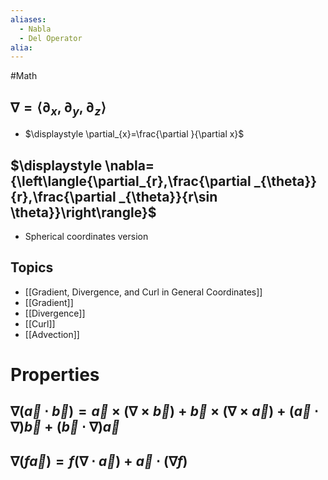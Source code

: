 ```yaml
---
aliases:
  - Nabla
  - Del Operator
alia:
---
```

#Math 
## $\displaystyle \nabla={\left\langle{\partial_{x},\partial_{y},\partial_{z}}\right\rangle}$
* $\displaystyle \partial_{x}=\frac{\partial  }{\partial x}$
## $\displaystyle \nabla={\left\langle{\partial_{r},\frac{\partial _{\theta}}{r},\frac{\partial _{\theta}}{r\sin \theta}}\right\rangle}$
* Spherical coordinates version
## Topics
* [[Gradient, Divergence, and Curl in General Coordinates]]
* [[Gradient]]
* [[Divergence]]
* [[Curl]]
* [[Advection]]
# Properties
## $\displaystyle \nabla(\vec{a}\cdot \vec{b})=\vec{a}\times(\nabla \times \vec{b})+\vec{b}\times(\nabla \times \vec{a})+(\vec{a}\cdot \nabla)\vec{b}+(\vec{b}\cdot \nabla)\vec{a}$
## $\displaystyle \nabla(f\vec{a})=f(\nabla\cdot \vec{a})+\vec{a}\cdot(\nabla f)$